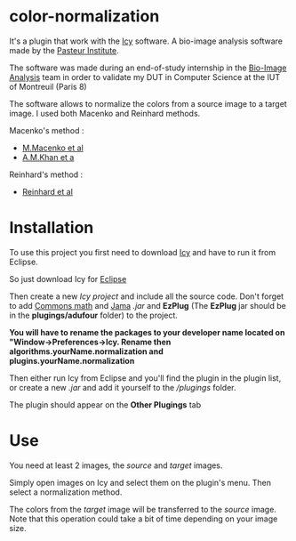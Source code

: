 # color-normalization

It's a plugin that work with the [Icy](http://icy.bioimageanalysis.org/) software. A bio-image analysis software made by the [Pasteur Institute](https://www.pasteur.fr/en).

The software was made during an end-of-study internship in the [Bio-Image Analysis](http://www.bioimageanalysis.org/) team in order to validate my DUT in Computer Science at the IUT of Montreuil (Paris 8)

The software allows to normalize the colors from a source image to a target image. I used both Macenko and Reinhard methods.

Macenko's method :

* [M.Macenko et al](https://pdfs.semanticscholar.org/0eac/0ed2c87910dbb7d9f622854efb7c7b7b6f0b.pdf)
* [A.M.Khan et a](http://wwwx.cs.unc.edu/~mn/sites/default/files/macenko2009.pdf)

Reinhard's method :

* [Reinhard et al](https://www.cs.tau.ac.il/~turkel/imagepapers/ColorTransfer.pdf)

# Installation

To use this project you first need to download [Icy](http://icy.bioimageanalysis.org/download) and have to run it from Eclipse.

So just download Icy for [Eclipse](http://icy.bioimageanalysis.org/index.php?display=startDevWithIcy#installEclipse)

Then create a new *Icy project* and include all the source code. 
Don't forget to add [Commons math](http://commons.apache.org/proper/commons-math/) and [Jama](http://math.nist.gov/javanumerics/jama/) *.jar* and **EzPlug** (The **EzPlug** jar should be in the **plugings/adufour** folder) to the project.

**You will have to rename the packages to your developer name located on "Window->Preferences->Icy. Rename then algorithms.yourName.normalization and plugins.yourName.normalization**

Then either run Icy from Eclipse and you'll find the plugin in the plugin list, or create a new *.jar* and add it yourself to the */plugings* folder.

The plugin should appear on the **Other Plugings** tab


# Use

You need at least 2 images, the *source* and *target* images.

Simply open images on Icy and select them on the plugin's menu. Then select a normalization method.

The colors from the *target* image will be transferred to the *source* image. Note that this operation could take a bit of time depending on your image size.



